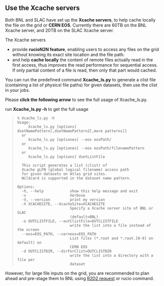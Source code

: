 ## <span id="Use_the_Xcache_servers"></span> Use the Xcache servers

Both BNL and SLAC have set up the **Xcache servers**, to help cache
locally the file on the grid or **CERN EOS**. Currently there are 60TB
on the BNL Xcache server, and 20TB on the SLAC Xcache server.

The Xcache servers

-   provide **rucioN2N feature**, enabling users to access any files on
    the grid without knowing its exact site location and the file path.
-   and help **cache locally** the content of remote files actually read
    in the first access, thus improves the read performance for
    sequential access. If only partial content of a file is read, then
    only that part would cached.

You can run the predefined command **Xcache\_ls.py** to generate a clist
file (containing a list of physicsl file paths) for given datasets, then
use the clist in your jobs.

Please **click the following arrow** to see the full usage of
Xcache\_ls.py.

run **Xcache\_ls.py -h** to get the full usage

>     % Xcache_ls.py -h
>     Usage: 
>          Xcache_ls.py [options] dsetNamePattern[,dsetNamePattern2[,more patterns]]
>       or
>          Xcache_ls.py [optiones] --eos eosPath/
>       or
>          Xcache_ls.py [optiones] --eos eosPath/filenamePattern
>       or
>          Xcache_ls.py [options] dsetListFile
>
>       This script generates a list (clist) of 
>       Xcache gLFN (global logical filename) access path 
>       for given datasets on Atlas grid sites.
>       Wildcard is supported in the dataset name pattern.
>
>     Options:
>       -h, --help            show this help message and exit
>       -v                    Verbose
>       -V, --version         print my version
>       -X XCACHESITE, --XcacheSite=XCACHESITE
>                             Specify a Xcache server site of BNL or SLAC
>                             (default=BNL)
>       -o OUTCLISTFILE, --outClistFile=OUTCLISTFILE
>                             write the list into a file instead of the screen
>       --eos=EOS_PATH, --cerneos=EOS_PATH
>                             List files (*.root and *.root.[0-9] on default) on
>                             CERN EOS
>       -d OUTCLISTDIR, --dirForClist=OUTCLISTDIR
>                             write the list into a directory with a file per
>                             dataset

However, for large file inputs on the grid, you are recommended to plan
ahead and pre-stage them to BNL using [R2D2
request](https://rucio-ui.cern.ch/r2d2/manage_quota)
or rucio command.
